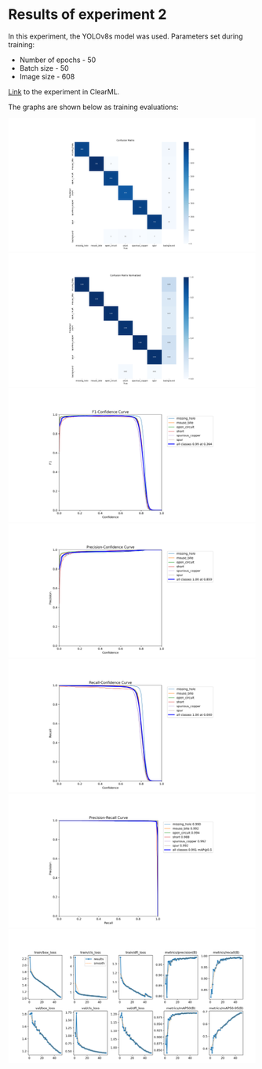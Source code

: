 # Results of experiment 2

In this experiment, the YOLOv8s model was used.
Parameters set during training:
+ Number of epochs - 50
+ Batch size - 50
+ Image size - 608

[Link](https://app.clear.ml/projects/ad34b5d2036d44e7a0d10c6189ee8a59/experiments/deb0dd4fb57b415da4ca4c235180ab16/output/execution) to the experiment in ClearML.

The graphs are shown below as training evaluations:

![](images/confusion_matrix.png)
![](images/confusion_matrix_normalized.png)
![](images/F1_curve_plot.png)
![](images/P_curve.png)
![](images/R_curve.png)
![](images/PR_curve.png)
![](images/results.png)
